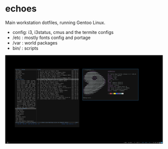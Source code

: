 # echoes
Main workstation dotfiles, running Gentoo Linux. 

* config: i3, i3status, cmus and the termite configs
* /etc  : mostly fonts config and portage
* /var  : world packages
* bin/  : scripts 

![img](https://raw.githubusercontent.com/smlb/echoes/master/screen.png)
